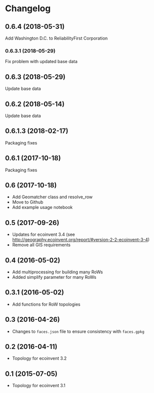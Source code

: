 # Changelog

## 0.6.4 (2018-05-31)

Add Washington D.C. to ReliabilityFirst Corporation

### 0.6.3.1 (2018-05-29)

Fix problem with updated base data

## 0.6.3 (2018-05-29)

Update base data

## 0.6.2 (2018-05-14)

Update base data

## 0.6.1.3 (2018-02-17)

Packaging fixes

## 0.6.1 (2017-10-18)

Packaging fixes

## 0.6 (2017-10-18)

- Add Geomatcher class and resolve_row
- Move to Github
- Add example usage notebook

## 0.5 (2017-09-26)

- Updates for ecoinvent 3.4 (see http://geography.ecoinvent.org/report/#version-2-2-ecoinvent-3-4)
- Remove all GIS requirements

## 0.4 (2016-05-02)

- Add multiprocessing for building many RoWs
- Added simplify parameter for many RoWs

## 0.3.1 (2016-05-02)

- Add functions for RoW topologies

## 0.3 (2016-04-26)

- Changes to ``faces.json`` file to ensure consistency with ``faces.gpkg``

## 0.2 (2016-04-11)

- Topology for ecoinvent 3.2

## 0.1 (2015-07-05)

- Topology for ecoinvent 3.1
